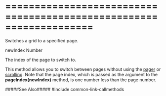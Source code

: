 ===================================================================
===================================================================

<!--shortDescription-->
Switches a grid to a specified page.
<!--/shortDescription-->

<!--paramName1-->newIndex<!--/paramName1-->
<!--paramType1-->Number<!--/paramType1-->
<!--paramDescription1-->
The index of the page to switch to.
<!--/paramDescription1-->

<!--fullDescription-->
This method allows you to switch between pages without using the [pager](/Documentation/Guide/Widgets/DataGrid/Paging/#User_Interaction) or [scrolling](/Documentation/Guide/Widgets/DataGrid/Scrolling/). Note that the page index, which is passed as the argument to the **pageIndex(newIndex)** method, is one number less than the page number.

#####See Also#####
#include common-link-callmethods
<!--/fullDescription-->